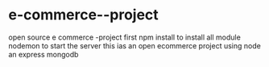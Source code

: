 # e-commerce--project
open source e commerce -project
first npm install to install all module
nodemon to start the server
this ias an open  ecommerce project using node an express mongodb

